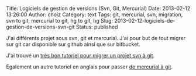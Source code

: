 Title: Logiciels de gestion de versions (Svn, Git, Mercurial)
Date: 2013-02-12 13:26:00
Author: choiz
Category: text
Tags: git, mercurial, svn, migration, svn to git, mercurial to git, hg to git, hg
Slug: 2013-02-12-logiciels-de-gestion-de-versions-svn-git
Status: published

J'ai différents projet sous svn, git et mercurial. J'ai pour but de tout
migrer sur git car disponible sur github ainsi que sur bitbucket.

J'ai trouvé un [trés bon tutoriel pour migrer un projet svn à
git](http://www.yterium.net/Migrer-un-projet-SVN-vers-GIT).

Egalement un autre tutoriel en anglais pour passer [de mercurial à
git](http://hivelogic.com/articles/converting-from-mercurial-to-git).
